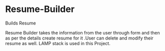 # Resume-Builder
Builds Resume

Resume Builder takes the information from the user through form and then as per the details create resume for it .User can delete and modify their resume as well.
LAMP stack is used in this Project.
